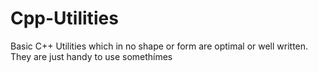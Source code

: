 # Cpp-Utilities
Basic C++ Utilities which in no shape or form are optimal or well written. They are just handy to use somethímes

